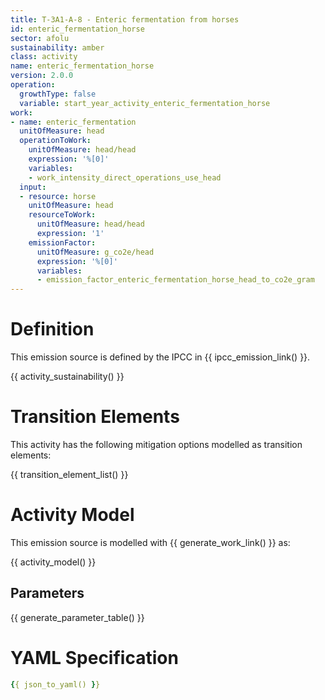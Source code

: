 ```yaml
---
title: T-3A1-A-8 - Enteric fermentation from horses
id: enteric_fermentation_horse
sector: afolu
sustainability: amber
class: activity
name: enteric_fermentation_horse
version: 2.0.0
operation:
  growthType: false
  variable: start_year_activity_enteric_fermentation_horse
work:
- name: enteric_fermentation
  unitOfMeasure: head
  operationToWork:
    unitOfMeasure: head/head
    expression: '%[0]'
    variables:
    - work_intensity_direct_operations_use_head
  input:
  - resource: horse
    unitOfMeasure: head
    resourceToWork:
      unitOfMeasure: head/head
      expression: '1'
    emissionFactor:
      unitOfMeasure: g_co2e/head
      expression: '%[0]'
      variables:
      - emission_factor_enteric_fermentation_horse_head_to_co2e_gram
---
```

# Definition
This emission source is defined by the IPCC in {{ ipcc_emission_link() }}.


{{ activity_sustainability() }}

# Transition Elements

This activity has the following mitigation options modelled as transition elements:

{{ transition_element_list() }}

# Activity Model
This emission source is modelled with {{ generate_work_link() }} as:

{{ activity_model() }}

## Parameters

{{ generate_parameter_table() }}

# YAML Specification

```yaml
{{ json_to_yaml() }}
```
